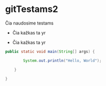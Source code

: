 # gitTestams2
Čia naudosime testams 

* Čia kažkas ta yr

* Čia kažkas ta yr

```java
public static void main(String[] args) {

		System.out.println("Hello, World");

	}

}
```

